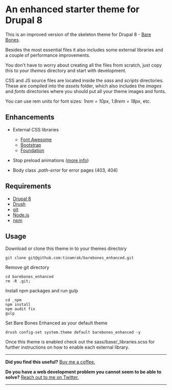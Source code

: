 # An enhanced starter theme for Drupal 8

This is an improved version of the skeleton theme for Drupal 8 - [Bare Bones](https://github.com/tinamrak/barebones).

Besides the most essential files it also includes some external libraries and a couple of performance improvements.

You don't have to worry about creating all the files from scratch, just copy this to your *themes* directory and start with development.

CSS and JS source files are located inside the *sass* and *scripts* directories. These are compiled into the *assets* folder, which also includes the *images* and *fonts* directories where you should put all your theme images and fonts.

You can use rem units for font sizes: *1rem = 10px*, *1.8rem = 18px*, etc.

## Enhancements
- External CSS libraries
  - [Font Awesome](https://fontawesome.com/)
  - [Bootstrap](https://getbootstrap.com/)
  - [Foundation](https://get.foundation/)
  
- Stop preload animations ([more info](https://css-tricks.com/transitions-only-after-page-load/))
- Body class *.path-error* for error pages (403, 404)


## Requirements
- [Drupal 8](https://www.drupal.org/)
- [Drush](https://www.drush.org/)
- [git](https://git-scm.com/)
- [Node.js](https://nodejs.org/)
- [npm](https://www.npmjs.com/)

## Usage

Download or clone this theme in to your themes directory 
```
git clone git@github.com:tinamrak/barebones_enhanced.git
```

Remove git directory
```
cd barebones_enhanced
rm -R .git;
```

Install npm packages and run gulp
```
cd _npm
npm install
npm audit fix
gulp
```

Set Bare Bones Enhanced as your default theme
```
drush config-set system.theme default barebones_enhanced -y
```

Once this theme is enabled check out the sass/base/_libraries.scss for further instructions on how to enable each external library.

------------

**Did you find this useful?** [Buy me a coffee.](https://www.buymeacoffee.com/tinamrak "Buy Tina Mrak a coffee.")

**Do you have a web development problem you cannot seem to be able to solve?** [Reach out to me on Twitter.](https://twitter.com/TinaMrak "Follow me on Twitter")

------------
